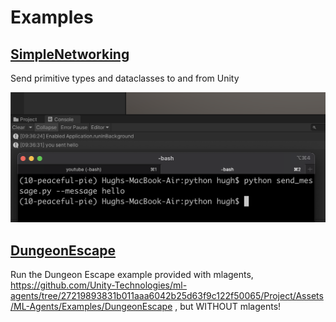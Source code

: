 # Examples

## [SimpleNetworking](SimpleNetworking)

Send primitive types and dataclasses to and from Unity

![Screenshot](SimpleNetworking/img/simple_networking_screenshot.png)

## [DungeonEscape](DungeonEscape)

Run the Dungeon Escape example provided with mlagents, https://github.com/Unity-Technologies/ml-agents/tree/27219893831b011aaa6042b25d63f9c122f50065/Project/Assets/ML-Agents/Examples/DungeonEscape , but WITHOUT mlagents!
